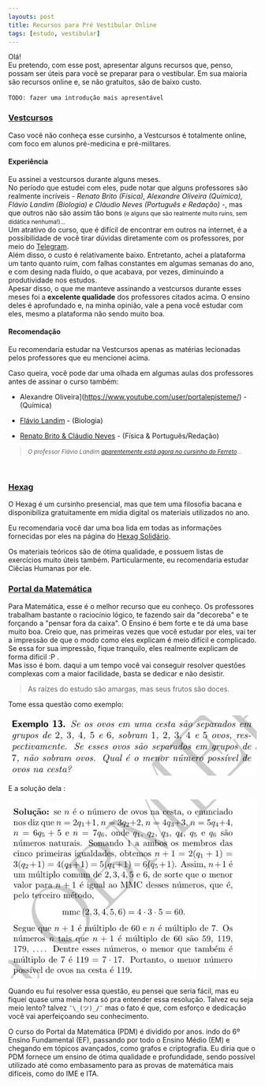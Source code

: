 ```yaml
---
layouts: post
title: Recursos para Pré Vestibular Online
tags: [estudo, vestibular]
---
```



Olá! <br/>
Eu pretendo, com esse post, apresentar alguns recursos que, penso, possam ser úteis para você se preparar para o vestibular. Em sua maioria são recursos online e, se não gratuitos, são de baixo custo.

`TODO: fazer uma introdução mais apresentável`

### [Vestcursos](http://www.vestcursos.com/)

Caso você não conheça esse cursinho, a Vestcursos é totalmente online, com foco em alunos pré-medicina e pré-militares. <br/>

#### Experiência

Eu assinei a vestcursos durante alguns meses. <br/>
No período que estudei com eles, pude notar que alguns professores são realmente incríveis <i>- Renato Brito (Física), Alexandre Oliveira (Química), Flávio Landim (Biologia) e Cláudio Neves (Português e Redação) -</i>, mas que outros não são assim tão bons <small>(e alguns que são realmente muito ruins, sem didática nenhuma!)...</small> <br/>
Um atrativo do curso, que é difícil de encontrar em outros na internet, é a possibilidade de você tirar dúvidas diretamente com os professores, por meio do [Telegram](https://telegram.org/). <br/>
Além disso, o custo é relativamente baixo. Entretanto, achei a plataforma um tanto quanto ruim, com falhas constantes em algumas semanas do ano, e com desing nada fluído, o que acabava, por vezes, diminuindo a produtividade nos estudos. <br/>
Apesar disso, o que me manteve assinando a vestcursos durante esses meses foi a <b>excelente qualidade</b> dos professores citados acima. O ensino deles é aprofundado e, na minha opinião, vale a pena você estudar com eles, mesmo a plataforma não sendo muito boa.

#### Recomendação

Eu recomendaria estudar na Vestcursos apenas as matérias lecionadas pelos professores que eu mencionei acima.

Caso queira, você pode dar uma olhada em algumas aulas dos professores antes de assinar o curso também:

  - Alexandre Oliveira](https://www.youtube.com/user/portalepisteme/) - (Química)

  - [Flávio Landim](https://www.youtube.com/channel/UCdg05XJt8LmbdasqQ5Bw_7g/) - (Biologia)

  - [Renato Brito & Cláudio Neves](https://www.youtube.com/user/condedemontecristto/playlists) - (Física & Português/Redação)




> <small><i>O professor Flávio Landim [aparentemente está agora no cursinho do Ferreto](https://professorferretto.com.br/)...</i></small>

<br/>

### [Hexag](https://www.cursinhoparamedicina.com.br/)

O Hexag é um cursinho presencial, mas que tem uma filosofia bacana e disponibiliza gratuitamente em mídia digital os materiais utilizados no ano. 

Eu recomendaria você dar uma boa lida em todas as informações fornecidas por eles na página do [Hexag Solidário](https://www.cursinhoparamedicina.com.br/hexag-solidario/).

Os materiais teóricos são de ótima qualidade, e possuem listas de exercícios muito úteis também.
Particularmente, eu recomendaria estudar Ciêcias Humanas por ele.

### [Portal da Matemática](https://portaldosaber.obmep.org.br/index.php/site/index?a=1)

Para Matemática, esse é o melhor recurso que eu conheço.
Os professores trabalham bastante o raciocínio lógico, te fazendo sair da "decoreba" e te forçando a "pensar fora da caixa". 
O Ensino é bem forte e te dá uma base muito boa. 
Creio que, nas primeiras vezes que você estudar por eles, vai ter a impressão de que o modo como eles explicam é meio difícil e complicado. Se essa for sua impressão, fique tranquilo, eles realmente explicam de forma difícil :P .<br/>
Mas isso é bom. daqui a um tempo você vai conseguir resolver questões complexas com a maior facilidade, basta se dedicar e não desistir. 

> As raizes do estudo são amargas, mas seus frutos são doces.

Tome essa questão como exemplo:

![pdm_question](/img/pdm_question_ex.jpg)

E a solução dela :

![pdm_question](/img/pdm_question_ex_solution.jpg)

Quando eu fui resolver essa questão, eu pensei que seria fácil, mas eu fiquei quase uma meia hora só pra entender essa resolução. Talvez eu seja meio lento? talvez `¯\_(ツ)_/¯` mas o fato é que, com esforço e dedicação você vai aperfeiçoando seu conhecimento.
<br/>

O curso do Portal da Matemática (PDM) é dividido por anos. indo do 6º Ensino Fundamental (EF), passando por todo o Ensino Médio (EM) e chegando em tópicos avançados, como grafos e criptografia. Eu diria que o PDM fornece um ensino de ótima qualidade e profundidade, sendo possível utilizado até como embasamento para as provas de matemática mais difíceis, como do IME e ITA.

